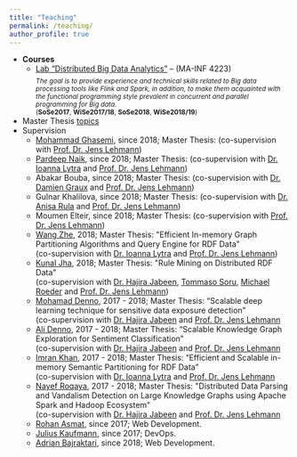 ```yaml
---
title: "Teaching"
permalink: /teaching/
author_profile: true
---
```


* **Courses**
  * [Lab “Distributed Big Data Analytics”](https://github.com/SmartDataAnalytics/MA-INF-4223-DBDA-Lab)  – (MA-INF 4223)<br />
  <sub> _The goal is to provide experience and technical skills related to Big data processing tools like Flink and Spark, in addition, to make them acquainted with the functional programming style prevalent in concurrent and parallel programming for Big data._ <br />
  (**SoSe2017**, **WiSe2017/18**, **SoSe2018**, **WiSe2018/19**)
* Master Thesis [topics](http://sda.cs.uni-bonn.de/teaching/thesis-announcements/)
* Supervision
  * [Mohammad Ghasemi](https://github.com/imghasemi), since 2018; Master Thesis: (co-supervision with [Prof. Dr. Jens Lehmann](http://sda.cs.uni-bonn.de/people/prof-dr-jens-lehmann/))
  * [Pardeep Naik](https://github.com/livinnatious), since 2018; Master Thesis: (co-supervision with [Dr. Ioanna Lytra](http://sda.cs.uni-bonn.de/people/dr-ioanna-lytra/) and [Prof. Dr. Jens Lehmann](http://sda.cs.uni-bonn.de/people/prof-dr-jens-lehmann/)) 
  * Abakar Bouba, since 2018; Master Thesis: (co-supervision with [Dr. Damien Graux](http://sda.cs.uni-bonn.de/people/dr-damien-graux/) and [Prof. Dr. Jens Lehmann](http://sda.cs.uni-bonn.de/people/prof-dr-jens-lehmann/))
  * Gulnar Khalilova, since 2018; Master Thesis: (co-supervision with [Dr. Anisa Rula](http://sda.cs.uni-bonn.de/people/dr-anisa-rula/) and [Prof. Dr. Jens Lehmann](http://sda.cs.uni-bonn.de/people/prof-dr-jens-lehmann/))
  * Moumen Elteir, since 2018; Master Thesis: (co-supervision with [Prof. Dr. Jens Lehmann](http://sda.cs.uni-bonn.de/people/prof-dr-jens-lehmann/))
  * [Wang Zhe](https://github.com/CescWang1991), 2018; Master Thesis: "Efficient In-memory Graph Partitioning Algorithms and Query Engine for RDF Data"  
        (co-supervision with [Dr. Ioanna Lytra](http://sda.cs.uni-bonn.de/people/dr-ioanna-lytra/) and [Prof. Dr. Jens Lehmann](http://sda.cs.uni-bonn.de/people/prof-dr-jens-lehmann/))
  * [Kunal Jha](https://github.com/Kunal-Jha), 2018; Master Thesis: "Rule Mining on Distributed RDF Data"  
        (co-supervision with [Dr. Hajira Jabeen](http://sda.cs.uni-bonn.de/people/dr-hajira-jabeen/), [Tommaso Soru](http://aksw.org/TommasoSoru.html), [Michael Roeder](http://aksw.org/MichaelRoeder.html) and [Prof. Dr. Jens Lehmann](http://sda.cs.uni-bonn.de/people/prof-dr-jens-lehmann/))
  * [Mohamad Denno](https://github.com/mhddenno), 2017 - 2018; Master Thesis: “Scalable deep learning technique for sensitive data exposure detection”  
        (co-supervision with [Dr. Hajira Jabeen](http://sda.cs.uni-bonn.de/people/dr-hajira-jabeen/) and [Prof. Dr. Jens Lehmann](http://sda.cs.uni-bonn.de/people/prof-dr-jens-lehmann/)
  * [Ali Denno](https://github.com/AliDenno), 2017 - 2018; Master Thesis: “Scalable Knowledge Graph Exploration for Sentiment Classification”  
        (co-supervision with [Dr. Hajira Jabeen](http://sda.cs.uni-bonn.de/people/dr-hajira-jabeen/) and [Prof. Dr. Jens Lehmann](http://sda.cs.uni-bonn.de/people/prof-dr-jens-lehmann/)
  * [Imran Khan](https://github.com/imransilvake), 2017 - 2018; Master Thesis: “Efficient and Scalable in-memory Semantic Partitioning for RDF Data”  
        (co-supervision with [Dr. Ioanna Lytra](http://sda.cs.uni-bonn.de/people/dr-ioanna-lytra/) and [Prof. Dr. Jens Lehmann](http://sda.cs.uni-bonn.de/people/prof-dr-jens-lehmann/)
  * [Nayef Roqaya](https://github.com/nayefroqaya), 2017 - 2018; Master Thesis: "Distributed Data Parsing and Vandalism Detection on Large Knowledge Graphs using Apache Spark and Hadoop Ecosystem"  
        (co-supervision with [Dr. Hajira Jabeen](http://sda.cs.uni-bonn.de/people/dr-hajira-jabeen/) and [Prof. Dr. Jens Lehmann](http://sda.cs.uni-bonn.de/people/prof-dr-jens-lehmann/)  
  * [Rohan Asmat](https://github.com/RohanAsmat),  since 2017; Web Development.
  * [Julius Kaufmann](https://github.com/juliuskaufmann), since 2017; DevOps.
  * [Adrian Bajraktari](https://github.com/AdrianBajraktari), since 2018; Web Development.